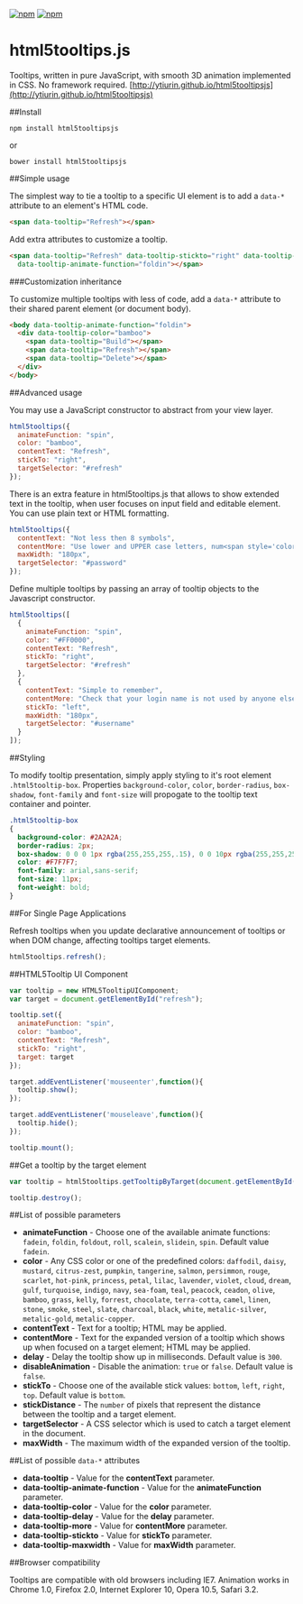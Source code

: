 [![npm](https://img.shields.io/npm/v/html5tooltipsjs.svg?maxAge=2592000)](https://www.npmjs.com/package/html5tooltipsjs)
[![npm](https://img.shields.io/npm/dm/html5tooltipsjs.svg?maxAge=2592000)](https://www.npmjs.com/package/html5tooltipsjs)

html5tooltips.js
===============
Tooltips, written in pure JavaScript, with smooth 3D animation implemented in CSS. No framework required. [http://ytiurin.github.io/html5tooltipsjs](http://ytiurin.github.io/html5tooltipsjs)

##Install
```
npm install html5tooltipsjs
```
or
```
bower install html5tooltipsjs
```

##Simple usage

The simplest way to tie a tooltip to a specific UI element is to add a `data-*` attribute to an element's HTML code.

```html
<span data-tooltip="Refresh"></span>
```

Add extra attributes to customize a tooltip.

```html
<span data-tooltip="Refresh" data-tooltip-stickto="right" data-tooltip-color="bamboo"
  data-tooltip-animate-function="foldin"></span>
```

###Customization inheritance

To customize multiple tooltips with less of code, add a `data-*` attribute to their shared parent element (or document body).

```html
<body data-tooltip-animate-function="foldin">
  <div data-tooltip-color="bamboo">
    <span data-tooltip="Build"></span>
    <span data-tooltip="Refresh"></span>
    <span data-tooltip="Delete"></span>
  </div>
</body>
```

##Advanced usage

You may use a JavaScript constructor to abstract from your view layer.

```javascript
html5tooltips({
  animateFunction: "spin",
  color: "bamboo",
  contentText: "Refresh",
  stickTo: "right",
  targetSelector: "#refresh"
});
```

There is an extra feature in html5tooltips.js that allows to show extended text in the tooltip, when user focuses on input field and editable element. You can use plain text or HTML formatting.

```javascript
html5tooltips({
  contentText: "Not less then 8 symbols",
  contentMore: "Use lower and UPPER case letters, num<span style='color:red'>6</span>ers and spec<span style='color:red'>!</span>al symbols to make password safe and secure.",
  maxWidth: "180px",
  targetSelector: "#password"
});
```

Define multiple tooltips by passing an array of tooltip objects to the Javascript constructor.

```javascript
html5tooltips([
  {
    animateFunction: "spin",
    color: "#FF0000",
    contentText: "Refresh",
    stickTo: "right",
    targetSelector: "#refresh"
  },
  {
    contentText: "Simple to remember",
    contentMore: "Check that your login name is not used by anyone else.",
    stickTo: "left",
    maxWidth: "180px",
    targetSelector: "#username"
  }
]);
```

##Styling

To modify tooltip presentation, simply apply styling to it's root element `.html5tooltip-box`. Properties `background-color`, `color`, `border-radius`, `box-shadow`, `font-family` and  `font-size` will propogate to the tooltip text container and pointer.

```css
.html5tooltip-box
{
  background-color: #2A2A2A;
  border-radius: 2px;
  box-shadow: 0 0 0 1px rgba(255,255,255,.15), 0 0 10px rgba(255,255,255,.15);
  color: #F7F7F7;
  font-family: arial,sans-serif;
  font-size: 11px;
  font-weight: bold;
}
```

##For Single Page Applications

Refresh tooltips when you update declarative announcement of tooltips or when DOM change, affecting tooltips target elements.

```javascript
html5tooltips.refresh();
```

##HTML5Tooltip UI Component

```javascript
var tooltip = new HTML5TooltipUIComponent;
var target = document.getElementById("refresh");

tooltip.set({
  animateFunction: "spin",
  color: "bamboo",
  contentText: "Refresh",
  stickTo: "right",
  target: target
});

target.addEventListener('mouseenter',function(){
  tooltip.show();
});

target.addEventListener('mouseleave',function(){
  tooltip.hide();
});

tooltip.mount();
```

##Get a tooltip by the target element

```javascript
var tooltip = html5tooltips.getTooltipByTarget(document.getElementById('myElement'));

tooltip.destroy();
```

##List of possible parameters

- **animateFunction** - Choose one of the available animate functions: ``fadein``, ``foldin``, ``foldout``, ``roll``, ``scalein``, ``slidein``, ``spin``. Default value ``fadein``.
- **color** - Any CSS color or one of the predefined colors: ``daffodil``, ``daisy``, ``mustard``, ``citrus-zest``, ``pumpkin``, ``tangerine``, ``salmon``, ``persimmon``, ``rouge``, ``scarlet``, ``hot-pink``, ``princess``, ``petal``, ``lilac``, ``lavender``, ``violet``, ``cloud``, ``dream``, ``gulf``, ``turquoise``, ``indigo``, ``navy``, ``sea-foam``, ``teal``, ``peacock``, ``ceadon``, ``olive``, ``bamboo``, ``grass``, ``kelly``, ``forrest``, ``chocolate``, ``terra-cotta``, ``camel``, ``linen``, ``stone``, ``smoke``, ``steel``, ``slate``, ``charcoal``, ``black``, ``white``, ``metalic-silver``, ``metalic-gold``, ``metalic-copper``.
- **contentText** - Text for a tooltip; HTML may be applied.
- **contentMore** - Text for the expanded version of a tooltip which shows up when focused on a target element; HTML may be applied.
- **delay** - Delay the tooltip show up in milliseconds. Default value is ``300``.
- **disableAnimation** - Disable the animation: ``true`` or ``false``. Default value is ``false``.
- **stickTo** - Choose one of the available stick values: ``bottom``, ``left``, ``right``, ``top``. Default value is ``bottom``.
- **stickDistance** - The ``number`` of pixels that represent the distance between the tooltip and a target element.
- **targetSelector** - A CSS selector which is used to catch a target element in the document.
- **maxWidth** - The maximum width of the expanded version of the tooltip.

##List of possible `data-*` attributes

- **data-tooltip** - Value for the **contentText** parameter.
- **data-tooltip-animate-function** - Value for the **animateFunction** parameter.
- **data-tooltip-color** - Value for the **color** parameter.
- **data-tooltip-delay** - Value for the **delay** parameter.
- **data-tooltip-more** - Value for **contentMore** parameter.
- **data-tooltip-stickto** - Value for **stickTo** parameter.
- **data-tooltip-maxwidth** - Value for **maxWidth** parameter.

##Browser compatibility

Tooltips are compatible with old browsers including IE7. Animation works in Chrome 1.0, Firefox 2.0, Internet Explorer 10, Opera 10.5, Safari 3.2.
